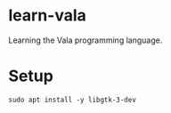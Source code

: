 # learn-vala

Learning the Vala programming language.

# Setup

```
sudo apt install -y libgtk-3-dev
```
